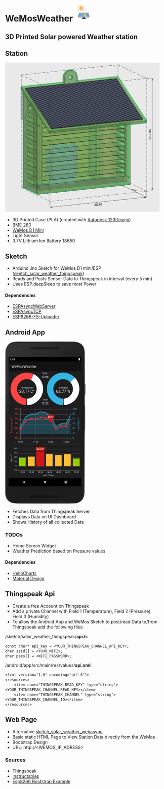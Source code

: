 # WeMosWeather <img src="/assets/logo2.png" height="56"> 
## 3D Printed Solar powered Weather station
## Station

<img src="/assets/3dmodel.PNG" width="500">

* 3D Printed Case (PLA) (created with [Autodesk 123Design](https://autodesk-123d-design.en.lo4d.com/windows))
* [BME 280](https://de.aliexpress.com/item/32801639254.html?src=google&src=google&albch=shopping&acnt=494-037-6276&isdl=y&slnk=&plac=&mtctp=&albbt=Gploogle_7_shopping&aff_atform=google&aff_short_key=UneMJZVf&&albagn=888888&albcp=1705854617&albag=67310370915&trgt=743612850714&crea=de32801639254&netw=u&device=c&albpg=743612850714&albpd=de32801639254&gclid=EAIaIQobChMIqMSEpN7e6gIVkLt3Ch35YAZTEAQYASABEgLxBfD_BwE&gclsrc=aw.ds)
* [WeMos D1 Mini](https://docs.wemos.cc/en/latest/d1/d1_mini.html)
* Light Sensor
* 3.7V Lithium Ion Battery 18650

## Sketch
* Arduino .ino Sketch for WeMos D1 mini/ESP ([sketch_solar_weather_thingspeak](/sketch_solar_weather_thingspeak))
* Reads and Posts Sensor Data to Thingspeak in interval (every 5 min)
* Uses ESP.deepSleep to save most Power

#### Dependencies
* [ESPAsyncWebServer](https://github.com/me-no-dev/ESPAsyncWebServer)
* [ESPAsyncTCP](https://github.com/me-no-dev/ESPAsyncTCP)
* [ESP8266-FS-Uploader](https://randomnerdtutorials.com/install-esp8266-filesystem-uploader-arduino-ide/)

## Android App

<img src="/assets/dashboard.png" width="260">

* Fetches Data from Thingspeak Server
* Displays Data on UI Dashboard
* Shows History of all collected Data

### TODOs
* Home Screen Widget
* Weather Prediction based on Pressure values

#### Dependencies
* [HelloCharts](https://github.com/lecho/hellocharts-android)
* [Material Design](https://material.io/components)

## Thingspeak Api
* Create a free Account on Thingspeak
* Add a private Channel with Field 1 (Temperature), Field 2 (Pressure), Field 3 (Humidity)
* To allow the Android App and WeMos Sketch to post/read Data to/from Thingspeak add the following files:

/sketch/solar_weather_thingspeak/**api.h**:

    const char* api_key = <YOUR_THINGSPEAK_CHANNEL_API_KEY>;
    char ssid[] = <YOUR_WIFI>;
    char pass[] = <WIFI_PASSWORD>;

/android/app/src/main/res/values/**api.xml**:

    <?xml version="1.0" encoding="utf-8"?>
    <resources>
        <item name="THINGSPEAK_READ_KEY" type="string"><YOUR_THINGSPEAK_CHANNEL_READ_KEY></item>
        <item name="THINGSPEAK_CHANNEL" type="string"><YOUR_THINGSPEAK_CHANNEL_ID></item>
    </resources>

## Web Page
* Alternative [sketch_solar_weather_webasync](/sketch_solar_weather_webasync)
* Basic static HTML Page to View Station Data directly from the WeMos
* Bootstrap Design
* URL: http://<WEMOS_IP_ADRESS>

### Sources
* [Thingspeak](https://thingspeak.com/)
* [Instructables](https://www.instructables.com/id/Solar-Powered-WiFi-Weather-Station/)
* [Esp8266 Bootstrap Example](https://diyprojects.io/bootstrap-create-beautiful-web-interface-projects-esp8266/#.XxcEGJ4zaUk)
